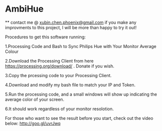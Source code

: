 AmbiHue
=======

** contact me @ xubin.chen.phoenix@gmail.com if you make any improvments to this project, I will be more than happy to try it out!

Procedures to get this software running:

1.Processing Code and Bash to Sync Philips Hue with Your Monitor Average Colour

2.Download the Processing Client from here https://processing.org/download/ . Donate if you wish.

3.Copy the prcessing code to your Processing Client.

4.Download and modify my bash file to match your IP and Token.

5.Run the processing code, and a small windows will show up indicating the average color of your screen.

6.It should work regardless of your monitor resolotion.

For those who want to see the result before you start, check out the video below: http://goo.gl/uvrJwq
